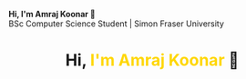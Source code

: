**Hi, I'm Amraj Koonar 👋**  
BSc Computer Science Student | Simon Fraser University

<h1 align="center">Hi, <span style="color:gold;">I'm Amraj Koonar</span> 👋</h1>
